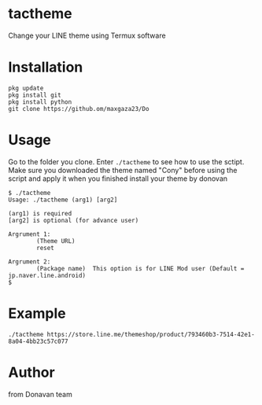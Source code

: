# tactheme
Change your LINE theme using Termux software

# Installation
    pkg update
    pkg install git
    pkg install python
    git clone https://github.om/maxgaza23/Do

# Usage

Go to the folder you clone. Enter `./tactheme` to see how to use the sctipt. Make sure you downloaded the theme named "Cony" before using the script and apply it when you finished install your theme by donovan

    $ ./tactheme
    Usage: ./tactheme (arg1) [arg2]

    (arg1) is required
    [arg2] is optional (for advance user)

    Argrument 1:
            (Theme URL)
            reset

    Argrument 2:
            (Package name)  This option is for LINE Mod user (Default = jp.naver.line.android)
    $

# Example
    ./tactheme https://store.line.me/themeshop/product/793460b3-7514-42e1-8a04-4bb23c57c077

# Author
 from Donavan team
